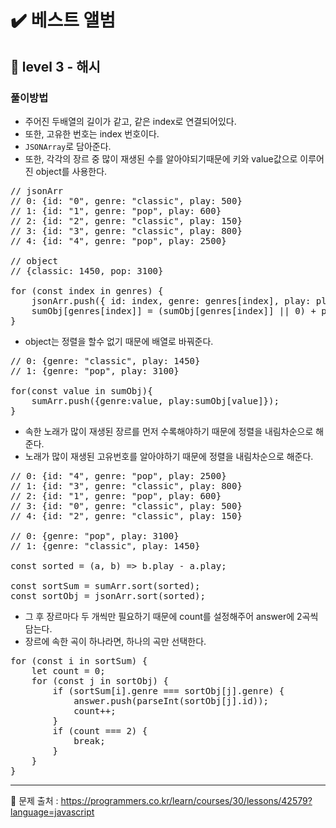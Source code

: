# ✔️ 베스트 앨범
## 🌈 level 3 - 해시

### 풀이방법
- 주어진 두배열의 길이가 같고, 같은 index로 연결되어있다.
- 또한, 고유한 번호는 index 번호이다.
- `JSONArray`로 담아준다.
- 또한, 각각의 장르 중 많이 재생된 수를 알아야되기때문에 키와 value값으로 이루어진 object를 사용한다.
<pre>
// jsonArr
// 0: {id: "0", genre: "classic", play: 500}
// 1: {id: "1", genre: "pop", play: 600}
// 2: {id: "2", genre: "classic", play: 150}
// 3: {id: "3", genre: "classic", play: 800}
// 4: {id: "4", genre: "pop", play: 2500}

// object
// {classic: 1450, pop: 3100}

for (const index in genres) {
    jsonArr.push({ id: index, genre: genres[index], play: plays[index] });
    sumObj[genres[index]] = (sumObj[genres[index]] || 0) + plays[index];
}
</pre>

- object는 정렬을 할수 없기 때문에 배열로 바꿔준다.
<pre>
// 0: {genre: "classic", play: 1450}
// 1: {genre: "pop", play: 3100}

for(const value in sumObj){
    sumArr.push({genre:value, play:sumObj[value]});
}
</pre>

- 속한 노래가 많이 재생된 장르를 먼저 수록해야하기 때문에 정렬을 내림차순으로 해준다.
- 노래가 많이 재생된 고유번호를 알아야하기 때문에 정렬을 내림차순으로 해준다.
<pre>
// 0: {id: "4", genre: "pop", play: 2500}
// 1: {id: "3", genre: "classic", play: 800}
// 2: {id: "1", genre: "pop", play: 600}
// 3: {id: "0", genre: "classic", play: 500}
// 4: {id: "2", genre: "classic", play: 150}

// 0: {genre: "pop", play: 3100}
// 1: {genre: "classic", play: 1450}

const sorted = (a, b) => b.play - a.play;

const sortSum = sumArr.sort(sorted);
const sortObj = jsonArr.sort(sorted);
</pre>

- 그 후 장르마다 두 개씩만 필요하기 때문에 count를 설정해주어 answer에 2곡씩 담는다.
- 장르에 속한 곡이 하나라면, 하나의 곡만 선택한다.
<pre>
for (const i in sortSum) {
    let count = 0;
    for (const j in sortObj) {
        if (sortSum[i].genre === sortObj[j].genre) {
            answer.push(parseInt(sortObj[j].id));
            count++;
        }
        if (count === 2) {
            break;
        }
    }
}
</pre>

<hr>

📌 문제 출처 : https://programmers.co.kr/learn/courses/30/lessons/42579?language=javascript